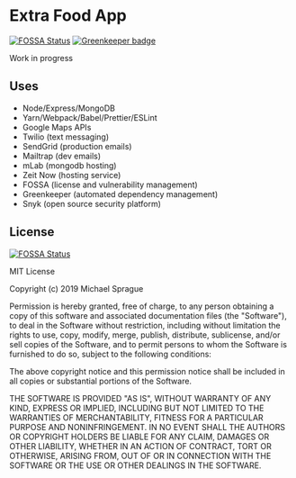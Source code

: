 # Extra Food App

[![FOSSA Status](https://app.fossa.io/api/projects/git%2Bgithub.com%2Fmikesprague%2Fextrafood.svg?type=shield)](https://app.fossa.io/projects/git%2Bgithub.com%2Fmikesprague%2Fextrafood?ref=badge_shield)
[![Greenkeeper badge](https://badges.greenkeeper.io/mikesprague/extrafood.svg)](https://greenkeeper.io/)

Work in progress

## Uses

- Node/Express/MongoDB
- Yarn/Webpack/Babel/Prettier/ESLint
- Google Maps APIs
- Twilio (text messaging)
- SendGrid (production emails)
- Mailtrap (dev emails)
- mLab (mongodb hosting)
- Zeit Now (hosting service)
- FOSSA (license and vulnerability management)
- Greenkeeper (automated dependency management)
- Snyk (open source security platform)

## License

[![FOSSA Status](https://app.fossa.io/api/projects/git%2Bgithub.com%2Fmikesprague%2Fextrafood.svg?type=large)](https://app.fossa.io/projects/git%2Bgithub.com%2Fmikesprague%2Fextrafood?ref=badge_large)

MIT License

Copyright (c) 2019 Michael Sprague

Permission is hereby granted, free of charge, to any person obtaining a copy
of this software and associated documentation files (the "Software"), to deal
in the Software without restriction, including without limitation the rights
to use, copy, modify, merge, publish, distribute, sublicense, and/or sell
copies of the Software, and to permit persons to whom the Software is
furnished to do so, subject to the following conditions:

The above copyright notice and this permission notice shall be included in all
copies or substantial portions of the Software.

THE SOFTWARE IS PROVIDED "AS IS", WITHOUT WARRANTY OF ANY KIND, EXPRESS OR
IMPLIED, INCLUDING BUT NOT LIMITED TO THE WARRANTIES OF MERCHANTABILITY,
FITNESS FOR A PARTICULAR PURPOSE AND NONINFRINGEMENT. IN NO EVENT SHALL THE
AUTHORS OR COPYRIGHT HOLDERS BE LIABLE FOR ANY CLAIM, DAMAGES OR OTHER
LIABILITY, WHETHER IN AN ACTION OF CONTRACT, TORT OR OTHERWISE, ARISING FROM,
OUT OF OR IN CONNECTION WITH THE SOFTWARE OR THE USE OR OTHER DEALINGS IN THE
SOFTWARE.
